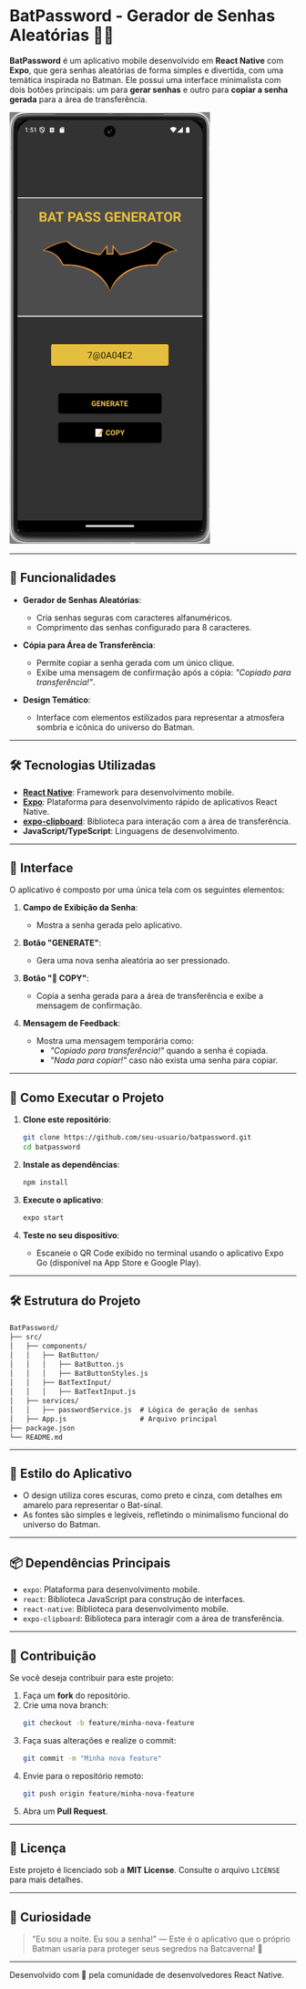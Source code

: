 
# BatPassword - Gerador de Senhas Aleatórias 🦇🔑

**BatPassword** é um aplicativo mobile desenvolvido em **React Native** com **Expo**, que gera senhas aleatórias de forma simples e divertida, com uma temática inspirada no Batman. Ele possui uma interface minimalista com dois botões principais: um para **gerar senhas** e outro para **copiar a senha gerada** para a área de transferência.

![BatPassword - Captura de Tela](./batpass-generator.png)

---

## 📱 **Funcionalidades**

- **Gerador de Senhas Aleatórias**:
  - Cria senhas seguras com caracteres alfanuméricos.
  - Comprimento das senhas configurado para 8 caracteres.

- **Cópia para Área de Transferência**:
  - Permite copiar a senha gerada com um único clique.
  - Exibe uma mensagem de confirmação após a cópia: _"Copiado para transferência!"_.

- **Design Temático**:
  - Interface com elementos estilizados para representar a atmosfera sombria e icônica do universo do Batman.

---

## 🛠️ **Tecnologias Utilizadas**

- **[React Native](https://reactnative.dev/)**: Framework para desenvolvimento mobile.
- **[Expo](https://expo.dev/)**: Plataforma para desenvolvimento rápido de aplicativos React Native.
- **[expo-clipboard](https://docs.expo.dev/versions/latest/sdk/clipboard/)**: Biblioteca para interação com a área de transferência.
- **JavaScript/TypeScript**: Linguagens de desenvolvimento.

---

## 🎨 **Interface**

O aplicativo é composto por uma única tela com os seguintes elementos:

1. **Campo de Exibição da Senha**:
   - Mostra a senha gerada pelo aplicativo.
   
2. **Botão "GENERATE"**:
   - Gera uma nova senha aleatória ao ser pressionado.
   
3. **Botão "📝 COPY"**:
   - Copia a senha gerada para a área de transferência e exibe a mensagem de confirmação.

4. **Mensagem de Feedback**:
   - Mostra uma mensagem temporária como:
     - _"Copiado para transferência!"_ quando a senha é copiada.
     - _"Nada para copiar!"_ caso não exista uma senha para copiar.

---

## 🚀 **Como Executar o Projeto**

1. **Clone este repositório**:
   ```bash
   git clone https://github.com/seu-usuario/batpassword.git
   cd batpassword
   ```

2. **Instale as dependências**:
   ```bash
   npm install
   ```

3. **Execute o aplicativo**:
   ```bash
   expo start
   ```

4. **Teste no seu dispositivo**:
   - Escaneie o QR Code exibido no terminal usando o aplicativo Expo Go (disponível na App Store e Google Play).

---

## 🛠️ **Estrutura do Projeto**

```
BatPassword/
├── src/
│   ├── components/
│   │   ├── BatButton/
│   │   │   ├── BatButton.js
│   │   │   ├── BatButtonStyles.js
│   │   ├── BatTextInput/
│   │   │   ├── BatTextInput.js
│   ├── services/
│   │   ├── passwordService.js  # Lógica de geração de senhas
│   ├── App.js                  # Arquivo principal
├── package.json
└── README.md
```

---

## 🌟 **Estilo do Aplicativo**

- O design utiliza cores escuras, como preto e cinza, com detalhes em amarelo para representar o Bat-sinal.
- As fontes são simples e legíveis, refletindo o minimalismo funcional do universo do Batman.

---

## 📦 **Dependências Principais**

- `expo`: Plataforma para desenvolvimento mobile.
- `react`: Biblioteca JavaScript para construção de interfaces.
- `react-native`: Biblioteca para desenvolvimento mobile.
- `expo-clipboard`: Biblioteca para interagir com a área de transferência.

---

## 🤝 **Contribuição**

Se você deseja contribuir para este projeto:

1. Faça um **fork** do repositório.
2. Crie uma nova branch:
   ```bash
   git checkout -b feature/minha-nova-feature
   ```
3. Faça suas alterações e realize o commit:
   ```bash
   git commit -m "Minha nova feature"
   ```
4. Envie para o repositório remoto:
   ```bash
   git push origin feature/minha-nova-feature
   ```
5. Abra um **Pull Request**.

---

## 📄 **Licença**

Este projeto é licenciado sob a **MIT License**. Consulte o arquivo `LICENSE` para mais detalhes.

---

## 🦇 **Curiosidade**

> "Eu sou a noite. Eu sou a senha!" — Este é o aplicativo que o próprio Batman usaria para proteger seus segredos na Batcaverna! 🦇

--- 

Desenvolvido com 💛 pela comunidade de desenvolvedores React Native.
